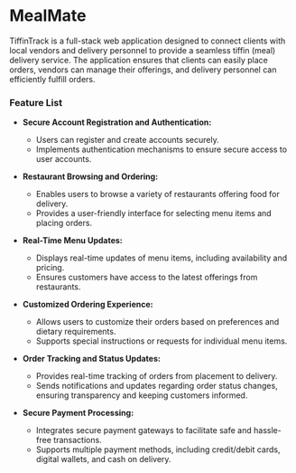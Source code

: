 # MealMate
TiffinTrack is a full-stack web application designed to connect clients with local vendors and delivery personnel to provide a seamless tiffin (meal) delivery service. The application ensures that clients can easily place orders, vendors can manage their offerings, and delivery personnel can efficiently fulfill orders.

### Feature List

- **Secure Account Registration and Authentication:**
  - Users can register and create accounts securely.
  - Implements authentication mechanisms to ensure secure access to user accounts.

- **Restaurant Browsing and Ordering:**
  - Enables users to browse a variety of restaurants offering food for delivery.
  - Provides a user-friendly interface for selecting menu items and placing orders.

- **Real-Time Menu Updates:**
  - Displays real-time updates of menu items, including availability and pricing.
  - Ensures customers have access to the latest offerings from restaurants.

- **Customized Ordering Experience:**
  - Allows users to customize their orders based on preferences and dietary requirements.
  - Supports special instructions or requests for individual menu items.

- **Order Tracking and Status Updates:**
  - Provides real-time tracking of orders from placement to delivery.
  - Sends notifications and updates regarding order status changes, ensuring transparency and keeping customers informed.

- **Secure Payment Processing:**
  - Integrates secure payment gateways to facilitate safe and hassle-free transactions.
  - Supports multiple payment methods, including credit/debit cards, digital wallets, and cash on delivery.
